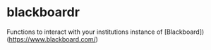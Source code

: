 # blackboardr
Functions to interact with your institutions instance of [Blackboard])(https://www.blackboard.com/)

